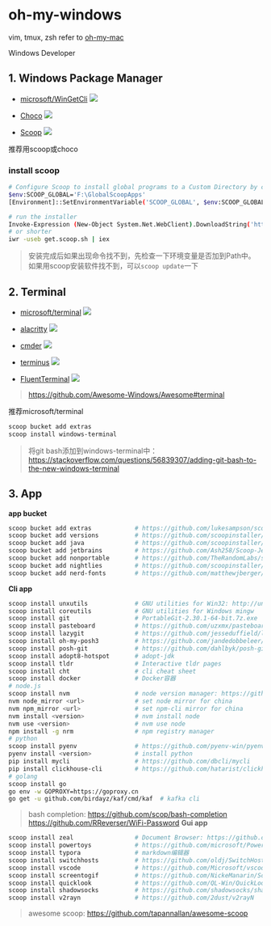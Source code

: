 # oh-my-windows

vim, tmux, zsh refer to [oh-my-mac](https://github.com/holmofy/oh-my-mac)

Windows Developer

## 1. Windows Package Manager

* [microsoft/WinGetCli](https://github.com/microsoft/winget-cli)  ![](https://img.shields.io/github/stars/microsoft/winget-cli)

* [Choco](https://github.com/chocolatey/choco)  ![](https://img.shields.io/github/stars/chocolatey/choco)

* [Scoop](https://github.com/lukesampson/scoop)  ![](https://img.shields.io/github/stars/lukesampson/scoop)

推荐用scoop或choco

### install scoop
```sh
# Configure Scoop to install global programs to a Custom Directory by changing SCOOP_GLOBAL
$env:SCOOP_GLOBAL='F:\GlobalScoopApps'
[Environment]::SetEnvironmentVariable('SCOOP_GLOBAL', $env:SCOOP_GLOBAL, 'Machine')

# run the installer
Invoke-Expression (New-Object System.Net.WebClient).DownloadString('https://get.scoop.sh')
# or shorter
iwr -useb get.scoop.sh | iex
```

> 安装完成后如果出现命令找不到，先检查一下环境变量是否加到Path中。
> 如果用scoop安装软件找不到，可以`scoop update`一下

## 2. Terminal

 * [microsoft/terminal](https://github.com/microsoft/terminal)  ![](https://img.shields.io/github/stars/microsoft/terminal)
 
 * [alacritty](https://github.com/alacritty/alacritty)  ![](https://img.shields.io/github/stars/alacritty/alacritty)
 
 * [cmder](https://github.com/cmderdev/cmder) ![](https://img.shields.io/github/stars/cmderdev/cmder)

 * [terminus](https://github.com/Eugeny/terminus) ![](https://img.shields.io/github/stars/Eugeny/terminus)
 
 * [FluentTerminal](https://github.com/felixse/FluentTerminal) ![](https://img.shields.io/github/stars/felixse/FluentTerminal)
 
 > https://github.com/Awesome-Windows/Awesome#terminal
 
推荐microsoft/terminal
 
 ```sh
scoop bucket add extras
scoop install windows-terminal
 ```

> 将git bash添加到windows-terminal中：https://stackoverflow.com/questions/56839307/adding-git-bash-to-the-new-windows-terminal
 
## 3. App

**app bucket**

```sh
scoop bucket add extras            # https://github.com/lukesampson/scoop-extras
scoop bucket add versions          # https://github.com/scoopinstaller/versions
scoop bucket add java              # https://github.com/scoopinstaller/Java
scoop bucket add jetbrains         # https://github.com/Ash258/Scoop-JetBrains
scoop bucket add nonportable       # https://github.com/TheRandomLabs/scoop-nonportable
scoop bucket add nightlies         # https://github.com/scoopinstaller/nightlies
scoop bucket add nerd-fonts        # https://github.com/matthewjberger/scoop-nerd-fonts
```

**Cli app**
```sh
scoop install unxutils             # GNU utilities for Win32: http://unxutils.sourceforge.net/
scoop install coreutils            # GNU utilities for Windows mingw
scoop install git                  # PortableGit-2.30.1-64-bit.7z.exe
scoop install pasteboard           # https://github.com/uzxmx/pasteboard
scoop install lazygit              # https://github.com/jesseduffield/lazygit
scoop install oh-my-posh3          # https://github.com/jandedobbeleer/oh-my-posh
scoop install posh-git             # https://github.com/dahlbyk/posh-git
scoop install adopt8-hotspot       # adopt-jdk
scoop install tldr                 # Interactive tldr pages
scoop install cht                  # cli cheat sheet
scoop install docker               # Docker容器
# node.js
scoop install nvm                  # node version manager: https://github.com/coreybutler/nvm-windows
nvm node_mirror <url>              # set node mirror for china
nvm npm_mirror <url>               # set npm-cli mirror for china
nvm install <version>              # nvm install node
nvm use <version>                  # nvm use node
npm install -g nrm                 # npm registry manager
# python
scoop install pyenv                # https://github.com/pyenv-win/pyenv-win
pyenv install <version>            # install python
pip install mycli                  # https://github.com/dbcli/mycli
pip install clickhouse-cli         # https://github.com/hatarist/clickhouse-cli
# golang
scoop install go
go env -w GOPROXY=https://goproxy.cn
go get -u github.com/birdayz/kaf/cmd/kaf  # kafka cli
```

> bash completion: https://github.com/scop/bash-completion
https://github.com/RReverser/WiFi-Password
**Gui app**
```sh
scoop install zeal                 # Document Browser: https://github.com/search?q=docset+feed
scoop install powertoys            # https://github.com/microsoft/PowerToys
scoop install typora               # markdown编辑器
scoop install switchhosts          # https://github.com/oldj/SwitchHosts
scoop install vscode               # https://github.com/Microsoft/vscode
scoop install screentogif          # https://github.com/NickeManarin/ScreenToGif
scoop install quicklook            # https://github.com/QL-Win/QuickLook
scoop install shadowsocks          # https://github.com/shadowsocks/shadowsocks-windows
scoop install v2rayn               # https://github.com/2dust/v2rayN
```

> awesome scoop: https://github.com/tapannallan/awesome-scoop


